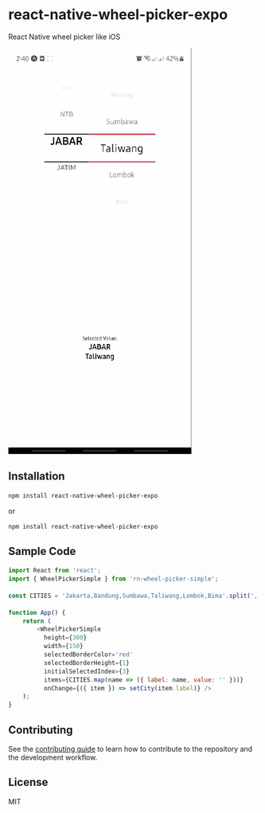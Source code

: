 # react-native-wheel-picker-expo

React Native wheel picker like iOS

![](./example/demo.gif)

## Installation

```sh
npm install react-native-wheel-picker-expo
```
or
```sh
npm install react-native-wheel-picker-expo
```

## Sample Code

```js
import React from 'react';
import { WheelPickerSimple } from 'rn-wheel-picker-simple';

const CITIES = 'Jakarta,Bandung,Sumbawa,Taliwang,Lombok,Bima'.split(',');

function App() {
    return (
        <WheelPickerSimple
          height={300}
          width={150}
          selectedBorderColor='red'
          selectedBorderHeight={1}
          initialSelectedIndex={3}
          items={CITIES.map(name => ({ label: name, value: '' }))}
          onChange={({ item }) => setCity(item.label)} />
    );
}

```

## Contributing

See the [contributing guide](CONTRIBUTING.md) to learn how to contribute to the repository and the development workflow.

## License

MIT
